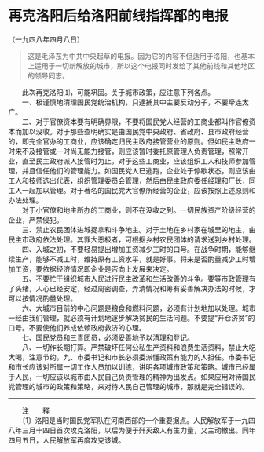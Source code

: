 # 再克洛阳后给洛阳前线指挥部的电报  
（一九四八年四月八日）  
  
> 这是毛泽东为中共中央起草的电报。因为它的内容不但适用于洛阳，也基本上适用于一切新解放的城市，所以这个电报同时发给了其他前线和其他地区的领导同志。   
  
　　此次再克洛阳⑴，可能巩固。关于城市政策，应注意下列各点。   
　　一、极谨慎地清理国民党统治机构，只逮捕其中主要反动分子，不要牵连太广。   
　　二、对于官僚资本要有明确界限，不要将国民党人经营的工商业都叫作官僚资本而加以没收。对于那些查明确实是由国民党中央政府、省政府、县市政府经营的，即完全官办的工商业，应该确定归民主政府接管营业的原则。但如民主政府一时来不及接管或一时尚无能力接管，则应该暂时委托原管理人负责管理，照常开业，直至民主政府派人接管时为止。对于这些工商业，应该组织工人和技师参加管理，并且信任他们的管理能力。如国民党人已逃跑，企业处于停歇状态，则应该由工人和技师选出代表，组织管理委员会管理，然后由民主政府委任经理和厂长，同工人一起加以管理。对于著名的国民党大官僚所经营的企业，应该按照上述原则和办法处理。   
　　对于小官僚和地主所办的工商业，则不在没收之列。一切民族资产阶级经营的企业，严禁侵犯。   
　　三、禁止农民团体进城捉拿和斗争地主。对于土地在乡村家在城里的地主，由民主市政府依法处理。其罪大恶极者，可根据乡村农民团体的请求送到乡村处理。   
　　四、入城之初，不要轻易提出增加工资减少工时的口号。在战争时期，能够继续生产，能够不减工时，维持原有工资水平，就是好事。将来是否酌量减少工时增加工资，要依据经济情况即企业是否向上发展来决定。   
　　五、不要忙于组织城市人民进行民主改革和生活改善的斗争。要等市政管理有了头绪，人心已经安定，经过周密调查，弄清情况和筹有妥善解决办法的时候，才可以按情况酌量处理。   
　　六、大城市目前的中心问题是粮食和燃料问题，必须有计划地加以处理。城市一经由我们管理，就必须有计划地逐步解决贫民的生活问题。不要提“开仓济贫”的口号。不要使他们养成依赖政府救济的心理。   
　　七、国民党员和三青团员，必须妥善地予以清理和登记。   
　　八、一切作长期打算。严禁破坏任何公私生产资料和浪费生活资料，禁止大吃大喝，注意节约。九、市委书记和市长必须委派懂政策有能力的人担任。市委书记和市长应该对所属一切工作人员加以训练，讲明各项城市政策和策略。城市已经属于人民，一切应该以城市由人民自己负责管理的精神为出发点。如果应用对待国民党管理的城市的政策和策略，来对待人民自己管理的城市，那就是完全错误的。   
  
  
------------------  
　　注　　释   
　　〔1〕洛阳是当时国民党军队在河南西部的一个重要据点。人民解放军于一九四八年三月十四日首次攻克洛阳，以后为便于歼灭敌人有生力量，又主动撤出。同年四月五日，人民解放军再度攻克该城。   